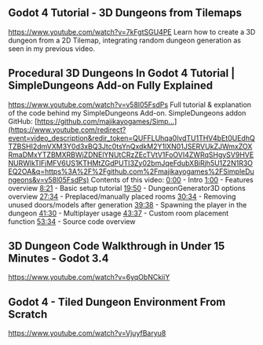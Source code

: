 
## Godot 4 Tutorial - 3D Dungeons from Tilemaps

https://www.youtube.com/watch?v=7kFgtSGU4PE
Learn how to create a 3D dungeon from a 2D Tilemap, integrating random dungeon generation as seen in my previous video.

## Procedural 3D Dungeons In Godot 4 Tutorial | SimpleDungeons Add-on Fully Explained

https://www.youtube.com/watch?v=v58l05FsdPs
Full tutorial & explanation of the code behind my SimpleDungeons Add-on. SimpleDungeons addon GitHub: [https://github.com/majikayogames/Simp...](https://www.youtube.com/redirect?event=video_description&redir_token=QUFFLUhqa0lvdTU1THV4bEt0UEdhQTZBSHI2dmVXM3Y0d3xBQ3Jtc0tsYnQxdkM2Y1lXN01JSERVUkZJWmxZOXRmaDMxYTZBMXRBWjZDNElYNUtCRzZEcTVtV1FoOVI4ZWRqSHgySV9HVENURWlkTlFjMFV6US1KTHMtZGdPUTI3Zy02bmJqeFdubXBiRjh5U1Z2N1R3OEQ2OA&q=https%3A%2F%2Fgithub.com%2Fmajikayogames%2FSimpleDungeons&v=v58l05FsdPs) 
Contents of this video:
[0:00](https://www.youtube.com/watch?v=v58l05FsdPs&t=0s) - Intro
[1:00](https://www.youtube.com/watch?v=v58l05FsdPs&t=60s) - Features overview
[8:21](https://www.youtube.com/watch?v=v58l05FsdPs&t=501s) - Basic setup tutorial
[19:50](https://www.youtube.com/watch?v=v58l05FsdPs&t=1190s) - DungeonGenerator3D options overview
[27:34](https://www.youtube.com/watch?v=v58l05FsdPs&t=1654s) - Preplaced/manually placed rooms
[30:34](https://www.youtube.com/watch?v=v58l05FsdPs&t=1834s) - Removing unused doors/models after generation
[39:38](https://www.youtube.com/watch?v=v58l05FsdPs&t=2378s) - Spawning the player in the dungeon
[41:30](https://www.youtube.com/watch?v=v58l05FsdPs&t=2490s) - Multiplayer usage
[43:37](https://www.youtube.com/watch?v=v58l05FsdPs&t=2617s) - Custom room placement function
[53:34](https://www.youtube.com/watch?v=v58l05FsdPs&t=3214s) - Source code overview

## 3D Dungeon Code Walkthrough in Under 15 Minutes - Godot 3.4

https://www.youtube.com/watch?v=6yqObNCkiiY

## Godot 4 - Tiled Dungeon Environment From Scratch

https://www.youtube.com/watch?v=VjuyfBaryu8